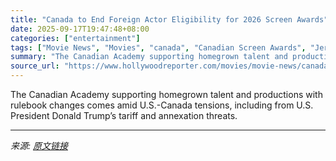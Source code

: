 ```yaml
---
title: "Canada to End Foreign Actor Eligibility for 2026 Screen Awards"
date: 2025-09-17T19:47:48+08:00
categories: ["entertainment"]
tags: ["Movie News", "Movies", "canada", "Canadian Screen Awards", "Jeremy Strong", "Josh Duhamel"]
summary: "The Canadian Academy supporting homegrown talent and productions with rulebook changes comes amid U.S.-Canada tensions, including from U.S. President Donald Trump’s tariff and annexation threats."
source_url: "https://www.hollywoodreporter.com/movies/movie-news/canada-end-foreign-eligibility-2026-screen-awards-1236373806/"
---
```


The Canadian Academy supporting homegrown talent and productions with rulebook changes comes amid U.S.-Canada tensions, including from U.S. President Donald Trump’s tariff and annexation threats.

---

*来源: [原文链接](https://www.hollywoodreporter.com/movies/movie-news/canada-end-foreign-eligibility-2026-screen-awards-1236373806/)*

